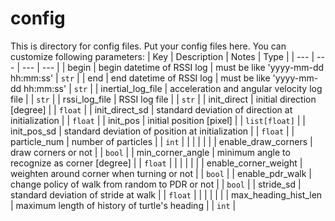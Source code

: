 # config

This is directory for config files.
Put your config files here.
You can customize following parameters:
| Key                  | Description                                       | Notes                              | Type          |
| ---                  | ---                                               | ---                                | ---           |
| begin                | begin datetime of RSSI log                        | must be like 'yyyy-mm-dd hh:mm:ss' | `str`         |
| end                  | end datetime of RSSI log                          | must be like 'yyyy-mm-dd hh:mm:ss' | `str`         |
| inertial_log_file    | acceleration and angular velocity log file        |                                    | `str`         |
| rssi_log_file        | RSSI log file                                     |                                    | `str`         |
| init_direct          | initial direction [degree]                        |                                    | `float`       |
| init_direct_sd       | standard deviation of direction at initialization |                                    | `float`       |
| init_pos             | initial position [pixel]                          |                                    | `list[float]` |
| init_pos_sd          | standard deviation of position at initialization  |                                    | `float`       |
| particle_num         | number of particles                               |                                    | `int`         |
|                      |                                                   |                                    |               |
| enable_draw_corners  | draw corners or not                               |                                    | `bool`        |
| min_corner_angle     | minimum angle to recognize as corner [degree]     |                                    | `float`       |
|                      |                                                   |                                    |               |
| enable_corner_weight | weighten around corner when turning or not        |                                    | `bool`        |
| enable_pdr_walk      | change policy of walk from random to PDR or not   |                                    | `bool`        |
| stride_sd            | standard deviation of stride at walk              |                                    | `float`       |
|                      |                                                   |                                    |               |
| max_heading_hist_len | maximum length of history of turtle's heading     |                                    | `int`         |
